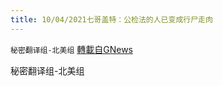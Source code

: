 ```yaml
---
title: 10/04/2021七哥盖特：公检法的人已变成行尸走肉
---
```

`秘密翻译组-北美组` [轉載自GNews](https://gnews.org/zh-hans/1573998/)

秘密翻译组-北美组
